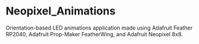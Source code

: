 # Neopixel_Animations
Orientation-based LED animations application made using Adafruit Feather RP2040, Adafruit Prop-Maker FeatherWing, and Adafruit Neopixel 8x8.
